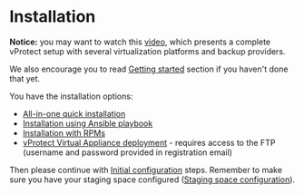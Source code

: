 # Installation

**Notice:** you may want to watch this [video](https://www.youtube.com/watch?v=c3PnfXG5Fs4), which presents a complete vProtect setup with several virtualization platforms and backup providers.

We also encourage you to read [Getting started](../getting-started/) section if you haven't done that yet.

You have the installation options:

* [All-in-one quick installation](all-in-one-quick-installation.md)
* [Installation using Ansible playbook](installation-using-ansible.md)
* [Installation with RPMs](installation-using-rpms.md)
* [vProtect Virtual Appliance deployment](../image/) - requires access to the FTP \(username and password provided in registration email\)

Then please continue with [Initial configuration](../initial_config/) steps. Remember to make sure you have your staging space configured \([Staging space configuration](staging-space-configuration.md)\).

